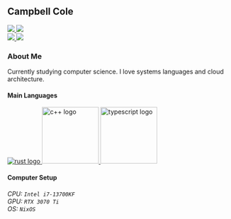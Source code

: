 ## Campbell Cole
<p>
  <a href="https://github.com/campbellcole">
    <img src="https://avatars.githubusercontent.com/u/10430178?v=2&s=197">
  </a>
  <a href="https://github.com/campbellcole">
    <img src="https://github-readme-stats.vercel.app/api?username=campbellcole&count_private=true&show_icons=true&theme=dracula&bg_color=8,a340b6,4c66ce&title_color=abc7ed&layout=compact">
  </a>
  <br />
  <a href="https://github.com/campbellcole">
    <img src="https://github-readme-stats.vercel.app/api/wakatime?username=pslight&api_domain=wakapi.boyaard.net&langs_count=4&theme=dracula&bg_color=8,a340b6,4c66ce&title_color=abc7ed&custom_title=Languages%20%28This%20Month%29&layout=compact&range=last_30_days">
  </a>
  <a href="https://github.com/campbellcole">
    <img src="https://github-readme-stats.vercel.app/api/top-langs/?username=campbellcole&langs_count=4&layout=compact&theme=dracula&bg_color=8,a340b6,4c66ce&title_color=abc7ed&custom_title=Languages%20%28All%20Time%29">
  </a>
</p>

### About Me

Currently studying computer science. I love systems languages and cloud architecture.

#### Main Languages

<div>
  <a href="https://www.rust-lang.org/">
    <img src="https://github.com/rust-lang/rust-artwork/raw/master/logo/rust-logo-128x128.png" alt="rust logo">
  </a>
  <a href="https://isocpp.org/">
    <img src="https://upload.wikimedia.org/wikipedia/commons/1/18/ISO_C%2B%2B_Logo.svg" alt="c++ logo" width=128 height=128>
  </a>
  <a href="https://www.typescriptlang.org/">
    <img src="https://upload.wikimedia.org/wikipedia/commons/4/4c/Typescript_logo_2020.svg" alt="typescript logo" width=128 height=128>
  </a>
</div>

#### Computer Setup
<h6>
  CPU: <code>Intel i7-13700KF</code></br>
  GPU: <code>RTX 3070 Ti</code><br />
  OS: <code>NixOS</code>
</h6>

